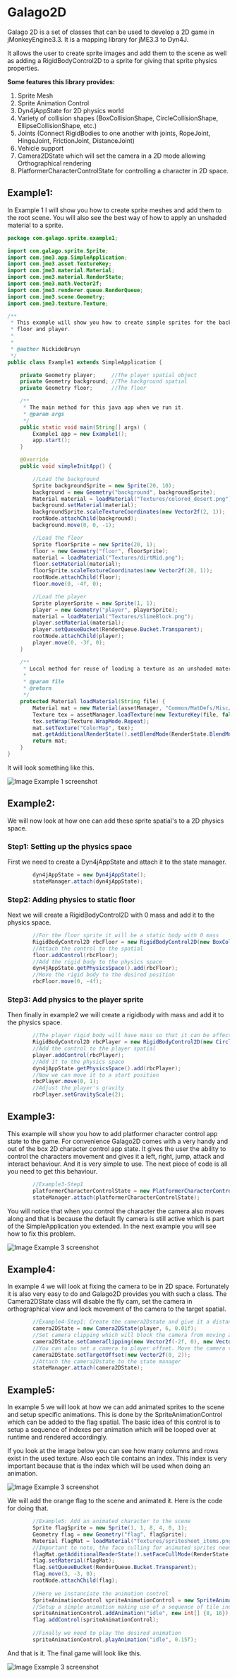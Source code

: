 # Galago2D
Galago 2D is a set of classes that can be used to develop a 2D game in jMonkeyEngine3.3.
It is a mapping library for jME3.3 to Dyn4J. 

It allows the user to create sprite images and add them to
the scene as well as adding a RigidBodyControl2D to a sprite for giving that sprite physics properties.


**Some features this library provides:**
1. Sprite Mesh
2. Sprite Animation Control
3. Dyn4jAppState for 2D physics world
4. Variety of collision shapes (BoxCollisionShape, CircleCollisionShape, EllipseCollisionShape, etc.)
5. Joints (Connect RigidBodies to one another with joints, RopeJoint, HingeJoint, FrictionJoint, DistanceJoint)
6. Vehicle support
7. Camera2DState which will set the camera in a 2D mode allowing Orthographical rendering
8. PlatformerCharacterControlState for controlling a character in 2D space.

## Example1:
In Example 1 I will show you how to create sprite meshes and add them to the root scene. 
You will also see the best way of how to apply an unshaded material to a sprite.

```java
package com.galago.sprite.example1;

import com.galago.sprite.Sprite;
import com.jme3.app.SimpleApplication;
import com.jme3.asset.TextureKey;
import com.jme3.material.Material;
import com.jme3.material.RenderState;
import com.jme3.math.Vector2f;
import com.jme3.renderer.queue.RenderQueue;
import com.jme3.scene.Geometry;
import com.jme3.texture.Texture;

/**
 * This example will show you how to create simple sprites for the background,
 * floor and player.
 *
 *
 * @author NickideBruyn
 */
public class Example1 extends SimpleApplication {

    private Geometry player;     //The player spatial object
    private Geometry background; //The background spatial
    private Geometry floor;      //The floor

    /**
     * The main method for this java app when we run it.
     * @param args 
     */
    public static void main(String[] args) {
        Example1 app = new Example1();
        app.start();
    }

    @Override
    public void simpleInitApp() {

        //Load the background
        Sprite backgroundSprite = new Sprite(20, 10);
        background = new Geometry("background", backgroundSprite);
        Material material = loadMaterial("Textures/colored_desert.png");
        background.setMaterial(material);
        backgroundSprite.scaleTextureCoordinates(new Vector2f(2, 1));
        rootNode.attachChild(background);
        background.move(0, 0, -1);

        //Load the floor
        Sprite floorSprite = new Sprite(20, 1);
        floor = new Geometry("floor", floorSprite);
        material = loadMaterial("Textures/dirtMid.png");
        floor.setMaterial(material);
        floorSprite.scaleTextureCoordinates(new Vector2f(20, 1));
        rootNode.attachChild(floor);
        floor.move(0, -4f, 0);

        //Load the player
        Sprite playerSprite = new Sprite(1, 1);
        player = new Geometry("player", playerSprite);
        material = loadMaterial("Textures/slimeBlock.png");
        player.setMaterial(material);
        player.setQueueBucket(RenderQueue.Bucket.Transparent);
        rootNode.attachChild(player);
        player.move(0, -3f, 0);
    }

    /**
     * Local method for reuse of loading a texture as an unshaded material
     *
     * @param file
     * @return
     */
    protected Material loadMaterial(String file) {
        Material mat = new Material(assetManager, "Common/MatDefs/Misc/Unshaded.j3md");
        Texture tex = assetManager.loadTexture(new TextureKey(file, false));
        tex.setWrap(Texture.WrapMode.Repeat);
        mat.setTexture("ColorMap", tex);
        mat.getAdditionalRenderState().setBlendMode(RenderState.BlendMode.Alpha);
        return mat;
    }
}

```
It will look something like this.

![Image Example 1 screenshot](extra/screenshot1.png)

## Example2:
We will now look at how one can add these sprite spatial's to a 2D physics space.

### Step1: Setting up the physics space
First we need to create a Dyn4jAppState and attach it to the state manager.
```java
        dyn4jAppState = new Dyn4jAppState();
        stateManager.attach(dyn4jAppState);
```

### Step2: Adding physics to static floor
Next we will create a RigidBodyControl2D with 0 mass and add it to the physics space.
```java
        //For the floor sprite it will be a static body with 0 mass
        RigidBodyControl2D rbcFloor = new RigidBodyControl2D(new BoxCollisionShape(floorSprite.getWidth(), floorSprite.getHeight()), 0);
        //Attach the control to the spatial
        floor.addControl(rbcFloor);
        //Add the rigid body to the physics space        
        dyn4jAppState.getPhysicsSpace().add(rbcFloor);
        //Move the rigid body to the desired position
        rbcFloor.move(0, -4f);        
```


### Step3: Add physics to the player sprite
Then finally in example2 we will create a rigidbody with mass and add it to the physics space.
```java
        //The player rigid body will have mass so that it can be affected by gravity
        RigidBodyControl2D rbcPlayer = new RigidBodyControl2D(new CircleCollisionShape(0.5f), 1);
        //Add the control to the player spatial
        player.addControl(rbcPlayer);
        //Add it to the physics space
        dyn4jAppState.getPhysicsSpace().add(rbcPlayer);
        //Now we can move it to a start position
        rbcPlayer.move(0, 1);
        //Adjust the player's gravity
        rbcPlayer.setGravityScale(2);
```

## Example3:
This example will show you how to add platformer character control app state to the game.
For convenience Galago2D comes with a very handy and out of the box 2D character control app state.
It gives the user the ability to control the characters movement and gives it a left, right, jump, attack and interact behaviour.
And it is very simple to use. The next piece of code is all you need to get this behaviour.

```java
        //Example3-Step1
        platformerCharacterControlState = new PlatformerCharacterControlState(dyn4jAppState, player);
        stateManager.attach(platformerCharacterControlState);
```
You will notice that when you control the character the camera also moves along and that is 
because the default fly camera is still active which is part of the SimpleApplication you extended.
In the next example you will see how to fix this problem.

![Image Example 3 screenshot](extra/screenshot2.png)

## Example4: 
In example 4 we will look at fixing the camera to be in 2D space.
Fortunately it is also very easy to do and Galago2D provides you with such a class.
The Camera2DState class will disable the fly cam, set the camera in orthographical view 
and lock movement of the camera to the target spatial.

```java
        //Example4-Step1: Create the camera2Dstate and give it a distance and movement interpolation amount
        camera2DState = new Camera2DState(player, 6, 0.01f);
        //Set camera clipping which will block the camera from moving a certain min and max value on the x and y axis
        camera2DState.setCameraClipping(new Vector2f(-2f, 0), new Vector2f(2f, 1));
        //You can also set a camera to player offset. Move the camera to stick above the player 2f in the y axis
        camera2DState.setTargetOffset(new Vector2f(0, 2));
        //Attach the camera2Dstate to the state manager
        stateManager.attach(camera2DState);
```

## Example5: 
In example 5 we will look at how we can add animated sprites to the scene and setup specific animations.
This is done by the SpriteAnimationControl which can be added to the flag spatial.
The basic idea of this control is to setup a sequence of indexes per animation which will be looped over at runtime and rendered accordingly.

If you look at the image below you can see how many columns and rows exist in the used texture. Also each tile contains an index.
This index is very important because that is the index which will be used when doing an animation.

![Image Example 3 screenshot](extra/screenshot3.png)

We will add the orange flag to the scene and animated it.
Here is the code for doing that.

```java
        //Example5: Add an animated character to the scene
        Sprite flagSprite = new Sprite(1, 1, 8, 4, 0, 1);
        Geometry flag = new Geometry("flag", flagSprite);
        Material flagMat = loadMaterial("Textures/spritesheet_items.png");
        //Important to note, the face culling for animated sprites need to be off
        flagMat.getAdditionalRenderState().setFaceCullMode(RenderState.FaceCullMode.Off);
        flag.setMaterial(flagMat);
        flag.setQueueBucket(RenderQueue.Bucket.Transparent);
        flag.move(3, -3, 0);
        rootNode.attachChild(flag);
        
        //Here we instanciate the animation control
        SpriteAnimationControl spriteAnimationControl = new SpriteAnimationControl(flagSprite);
        //Setup a simple animation making use of a sequence of tile indexes
        spriteAnimationControl.addAnimation("idle", new int[] {8, 16});
        flag.addControl(spriteAnimationControl);
        
        //Finally we need to play the desired animation
        spriteAnimationControl.playAnimation("idle", 0.15f);
```

And that is it. The final game will look like this.

![Image Example 3 screenshot](extra/screenshot4.png)
